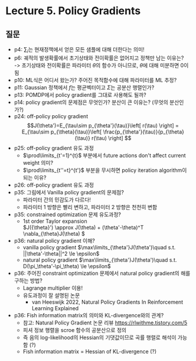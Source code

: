 # Lecture 5. Policy Gradients

## 질문
- p4: $\sum_i$는 현재정책에서 얻은 모든 샘플에 대해 더한다는 의미!
- p6: 궤적의 발생확률에서 초기상태와 전이확률은 없어지고 정책만 남는 이유는?  
  -> 초기상태와 전이확률은 파라미터 $\theta$의 함수가 아니므로, $\theta$에 대해 미분하면 0이 됨
- p10: ML식은 어디서 왔는가? 주어진 목적함수에 대해 파라미터를 ML 추정?
- p11: Gaussian 정책에서 $f$는 평균벡터이고 $\Sigma$는 공분산 행렬인가?
- p13: POMDP에서 policy gradient를 그대로 사용해도 될까?
- p14: policy gradient의 문제점은 무엇인가? 분산이 큰 이유는? (무엇의 분산인가?)
- p24: off-policy policy gradient  
  $$J(\theta')=E_{\tau\sim p_{\theta'}(\tau)}\left[ r(\tau) \right]
  = E_{\tau\sim p_{\theta}(\tau)}\left[ \frac{p_{\theta'}(\tau)}{p_{\theta}(\tau)} r(\tau) \right] $$
- p25: off-policy gradient 유도 과정
  - $\prod\limits_{t'=1}^{t}$ 부분에서 future actions don't affect current weight 의미?
  - $\prod\limits_{t''=t}^{t'}$ 부분을 무시하면 policy iteration algorithm이 되는 이유?
- p26: off-policy gradient 유도 과정
- p35: 그림에서 Vanilla policy gradient의 문제점?
  - 파라미터 간의 민감도가 다르다!
  - 파라미터 1 방향은 빨리 변하고, 파라미터 2 방향은 천천히 변함 
- p35: constrained optimization 문제 유도과정?  
  - 1st order Taylor expansion  
    $J({\theta}') \approx J(\theta) + (\theta'-\theta)^T \nabla_{\theta}J(\theta) $
- p36: natural policy gradient 이해?  
  - vanilla policy gradient
    $\max\limits_{\theta'}J(\theta')\quad s.t. ||\theta'-\theta||^2 \le \epsilon$
  - natural policy gradient
    $\max\limits_{\theta'}J(\theta')\quad s.t. D(\pi_\theta'-\pi_\theta) \le \epsilon$
- p36: 주어진 constraint optimization 문제에서 natural policy gradient의 해를 구하는 방법?
  - Lagrange multiplier 이용!
  - 유도과정이 잘 설명된 논문
    - van Heeswijk 2022, Natural Policy Gradients In Reinforcement Learning Explained
- p36: Fish information matrix의 의미와 KL-divergence와의 관계?
  - 참고: Natural Policy Gradient 논문 리뷰 https://rlwithme.tistory.com/5 
  - 피셔 정보 행렬을 scroe 함수의 공분산으로 정의
  - 즉 음의 log-likelihood의 Hessian의 기댓값이므로 곡률 행렬로 해석이 가능함 (?)
  - Fish information matrix = Hessian of KL-divergence (?)
    
    
   
  



